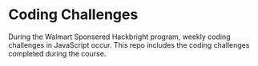 # Coding Challenges

During the Walmart Sponsered Hackbright program, weekly coding challenges in JavaScript occur. This repo includes the coding challenges completed during the course.


